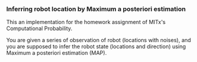 ### Inferring robot location by Maximum a posteriori estimation

This an implementation for the homework assignment of MITx's Computational Probability. 

You are given a series of observation of robot (locations with noises), and you are supposed to infer the robot state (locations and direction) using Maximum a posteriori estimation (MAP).